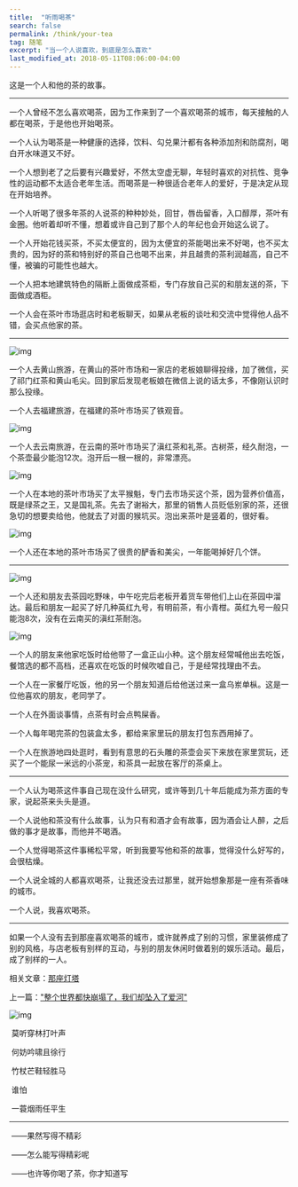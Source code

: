```yaml
---
title:  "听雨喝茶"
search: false
permalink: /think/your-tea
tag: 随笔
excerpt: "当一个人说喜欢，到底是怎么喜欢"
last_modified_at: 2018-05-11T08:06:00-04:00
---
```


这是一个人和他的茶的故事。

 

------

一个人曾经不怎么喜欢喝茶，因为工作来到了一个喜欢喝茶的城市，每天接触的人都在喝茶，于是他也开始喝茶。

 

一个人认为喝茶是一种健康的选择，饮料、勾兑果汁都有各种添加剂和防腐剂，喝白开水味道又不好。

 

一个人想到老了之后要有兴趣爱好，不然太空虚无聊，年轻时喜欢的对抗性、竞争性的运动都不太适合老年生活。而喝茶是一种很适合老年人的爱好，于是决定从现在开始培养。

 

一个人听喝了很多年茶的人说茶的种种妙处，回甘，唇齿留香，入口醇厚，茶叶有金圈。他听着却听不懂，想着或许自己到了那个人的年纪也会开始这么说了。

 

一个人开始花钱买茶，不买太便宜的，因为太便宜的茶能喝出来不好喝，也不买太贵的，因为好的茶和特别好的茶自己也喝不出来，并且越贵的茶利润越高，自己不懂，被骗的可能性也越大。

 一个人把本地建筑特色的隔断上面做成茶柜，专门存放自己买的和朋友送的茶，下面做成酒柜。

 

一个人会在茶叶市场逛店时和老板聊天，如果从老板的谈吐和交流中觉得他人品不错，会买点他家的茶。

 

------

![img](https://mmbiz.qpic.cn/mmbiz_jpg/fgOI29GemllOu72dI7SJuyJ54Q18Mkaka9056KCIpXJxl1nsxgoEpD9L0TkD9dpKRPICyFaLOhVpLSmEamR8HQ/640?wx_fmt=jpeg)

一个人去黄山旅游，在黄山的茶叶市场和一家店的老板娘聊得投缘，加了微信，买了祁门红茶和黄山毛尖。回到家后发现老板娘在微信上说的话太多，不像刚认识时那么投缘。

 

一个人去福建旅游，在福建的茶叶市场买了铁观音。

 

![img](https://mmbiz.qpic.cn/mmbiz_jpg/fgOI29GemllOu72dI7SJuyJ54Q18Mkakjt6HX6fneiaSaonwQBXtgpAzGJYQiaBicUMMeOqVibBXoLGh3EZlykn1Kw/640?wx_fmt=jpeg)

一个人去云南旅游，在云南的茶叶市场买了滇红茶和礼茶。古树茶，经久耐泡，一个茶壶最少能泡12次。泡开后一根一根的，非常漂亮。

 

![img](https://mmbiz.qpic.cn/mmbiz_jpg/fgOI29GemllOu72dI7SJuyJ54Q18MkakDg5nN85smVJicnvUZtYJu1bFQAKSefibB0Y0XU5lK4y8pEtCFtc1DibCw/640?wx_fmt=jpeg)

一个人在本地的茶叶市场买了太平猴魁，专门去市场买这个茶，因为营养价值高，既是绿茶之王，又是国礼茶。先去了谢裕大，那里的销售人员贬低别家的茶，还很急切的想要卖给他，他就去了对面的猴坑买。泡出来茶叶是竖着的，很好看。

 

![img](https://mmbiz.qpic.cn/mmbiz_jpg/fgOI29GemllOu72dI7SJuyJ54Q18MkakgKeenlzicYjPuYuoGs5gFYLT9OXy6It1wWMWKoBxn5lQtwRTlyQBZfQ/640?wx_fmt=jpeg)

一个人还在本地的茶叶市场买了很贵的酽香和美尖，一年能喝掉好几个饼。

 

------

![img](https://mmbiz.qpic.cn/mmbiz_jpg/fgOI29GemllOu72dI7SJuyJ54Q18Mkak4II7fMdgTl44hcdB4HPicsLaQr8icw0r4rDEnY8IWlU3MazTezia5dyGg/640?wx_fmt=jpeg)

一个人还和朋友去茶园吃野味，中午吃完后老板开着货车带他们上山在茶园中溜达。最后和朋友一起买了好几种英红九号，有明前茶，有小青柑。英红九号一般只能泡8次，没有在云南买的滇红茶耐泡。

 

![img](https://mmbiz.qpic.cn/mmbiz_jpg/fgOI29GemllOu72dI7SJuyJ54Q18MkakobFqLnVmcxuFiayKiaWzvGYRicpibmuNeMrNtkHGwKLZC5Ng8zjroYUO3A/640?wx_fmt=jpeg)

一个人的朋友来他家吃饭时给他带了一盒正山小种。这个朋友经常喊他出去吃饭，餐馆选的都不高档，还喜欢在吃饭的时候吹嘘自己，于是经常找理由不去。

 

一个人在一家餐厅吃饭，他的另一个朋友知道后给他送过来一盒乌岽单枞。这是一位他喜欢的朋友，老同学了。

 

一个人在外面谈事情，点茶有时会点鸭屎香。

 

一个人每年喝完茶的包装盒太多，都给来家里玩的朋友打包东西用掉了。

 

一个人在旅游地四处逛时，看到有意思的石头雕的茶壶会买下来放在家里赏玩，还买了一个能尿一米远的小茶宠，和茶具一起放在客厅的茶桌上。

 

 

------

一个人认为喝茶这件事自己现在没什么研究，或许等到几十年后能成为茶方面的专家，说起茶来头头是道。

 

一个人说他和茶没有什么故事，认为只有和酒才会有故事，因为酒会让人醉，之后做的事才是故事，而他并不喝酒。

 

一个人觉得喝茶这件事稀松平常，听到我要写他和茶的故事，觉得没什么好写的，会很枯燥。

 

一个人说全城的人都喜欢喝茶，让我还没去过那里，就开始想象那是一座有茶香味的城市。

 

一个人说，我喜欢喝茶。

 

------

如果一个人没有去到那座喜欢喝茶的城市，或许就养成了别的习惯，家里装修成了别的风格，与店老板有别样的互动，与别的朋友休闲时做着别的娱乐活动。最后，成了别样的一人。

 

相关文章：[那座灯塔](http://mp.weixin.qq.com/s?__biz=MzAxMzY2Njg2MQ==&mid=2456600646&idx=1&sn=c12fc3f72448a9a45d5e9db67f70b512&chksm=8c077f04bb70f612ead37a7dbcced5504e7ad76f466f478cdecc487df2a2010f6b8e03cf7500&scene=21#wechat_redirect)

上一篇：["整个世界都快崩塌了，我们却坠入了爱河"](http://mp.weixin.qq.com/s?__biz=MzAxMzY2Njg2MQ==&mid=2456600686&idx=1&sn=8de33a04e5d33ea6585cb5fd884eed89&chksm=8c077f2cbb70f63a63bcdb3b6fce8475c253498d5f640aa19db3713b5ba855a0b986dc9d8a7d&scene=21#wechat_redirect)

![img](https://mmbiz.qpic.cn/mmbiz_jpg/fgOI29GemlmTev9CDhqgcdd4dMXaeKHicug7icLicia4f8f4Vl514G8DBgRiakibrNWkgIZXq5dkSGqTYrUvFFCibYTFA/640?wx_fmt=jpeg)

​        莫听穿林打叶声

​        何妨吟啸且徐行

​        竹杖芒鞋轻胜马

​        谁怕

​        一蓑烟雨任平生      

------

​    ——果然写得不精彩

​    ——怎么能写得精彩呢

​    ——也许等你喝了茶，你才知道写          

 

 

 